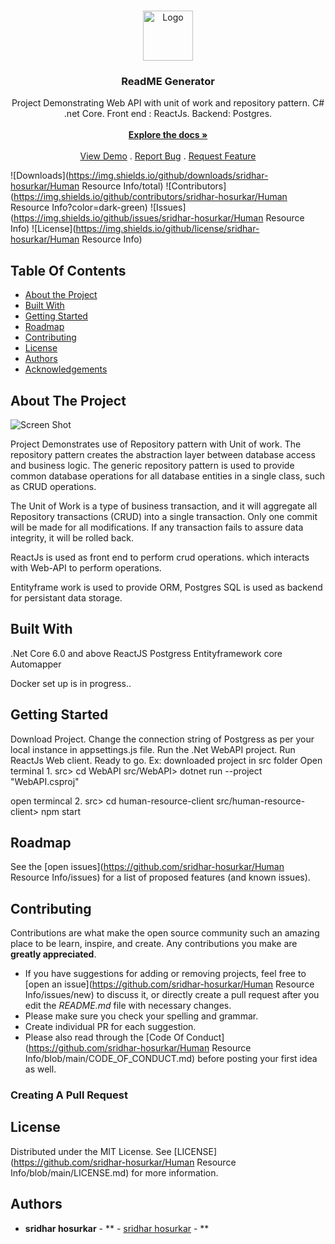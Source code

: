 <br/>
<p align="center">
  <a href="https://github.com/sridhar-hosurkar/Human Resource Info">
    <img src="images/logo.png" alt="Logo" width="80" height="80">
  </a>

  <h3 align="center">ReadME Generator</h3>

  <p align="center">
    Project Demonstrating Web API with unit of work and repository pattern.
C# .net Core.
Front end : ReactJs.
Backend: Postgres.
    <br/>
    <br/>
    <a href="https://github.com/sridhar-hosurkar/Human Resource Info"><strong>Explore the docs »</strong></a>
    <br/>
    <br/>
    <a href="https://github.com/sridhar-hosurkar/Human Resource Info">View Demo</a>
    .
    <a href="https://github.com/sridhar-hosurkar/Human Resource Info/issues">Report Bug</a>
    .
    <a href="https://github.com/sridhar-hosurkar/Human Resource Info/issues">Request Feature</a>
  </p>
</p>

![Downloads](https://img.shields.io/github/downloads/sridhar-hosurkar/Human Resource Info/total) ![Contributors](https://img.shields.io/github/contributors/sridhar-hosurkar/Human Resource Info?color=dark-green) ![Issues](https://img.shields.io/github/issues/sridhar-hosurkar/Human Resource Info) ![License](https://img.shields.io/github/license/sridhar-hosurkar/Human Resource Info) 

## Table Of Contents

* [About the Project](#about-the-project)
* [Built With](#built-with)
* [Getting Started](#getting-started)
* [Roadmap](#roadmap)
* [Contributing](#contributing)
* [License](#license)
* [Authors](#authors)
* [Acknowledgements](#acknowledgements)

## About The Project

![Screen Shot](images/screenshot.png)

Project Demonstrates use of Repository pattern with Unit of work. 
The repository pattern creates the abstraction layer between database access and business logic. The generic repository pattern is used to provide common database operations for all database entities in a single class, such as CRUD operations.

The Unit of Work is a type of business transaction, and it will aggregate all Repository transactions (CRUD) into a single transaction. Only one commit will be made for all modifications. If any transaction fails to assure data integrity, it will be rolled back. 

ReactJs is used as front end to perform crud operations. which interacts with Web-API to perform operations.

Entityframe work is used to provide ORM, Postgres SQL is used as backend for persistant data storage.

## Built With

.Net Core 6.0 and above
ReactJS
Postgress
Entityframework core
Automapper

Docker set up is in progress..

## Getting Started

Download Project.
Change the connection string of Postgress as per your local instance in appsettings.js file.
Run the .Net WebAPI project.
Run ReactJs Web client.
Ready to go.
Ex: downloaded project in src folder
Open terminal 1.
src> cd WebAPI
src/WebAPI> dotnet run --project "WebAPI.csproj"

open termincal 2.
src> cd human-resource-client
src/human-resource-client> npm start


## Roadmap

See the [open issues](https://github.com/sridhar-hosurkar/Human Resource Info/issues) for a list of proposed features (and known issues).

## Contributing

Contributions are what make the open source community such an amazing place to be learn, inspire, and create. Any contributions you make are **greatly appreciated**.
* If you have suggestions for adding or removing projects, feel free to [open an issue](https://github.com/sridhar-hosurkar/Human Resource Info/issues/new) to discuss it, or directly create a pull request after you edit the *README.md* file with necessary changes.
* Please make sure you check your spelling and grammar.
* Create individual PR for each suggestion.
* Please also read through the [Code Of Conduct](https://github.com/sridhar-hosurkar/Human Resource Info/blob/main/CODE_OF_CONDUCT.md) before posting your first idea as well.

### Creating A Pull Request



## License

Distributed under the MIT License. See [LICENSE](https://github.com/sridhar-hosurkar/Human Resource Info/blob/main/LICENSE.md) for more information.

## Authors

* **sridhar hosurkar** - ** - [sridhar hosurkar]() - **




